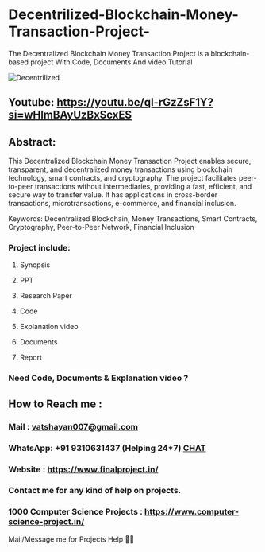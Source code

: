 # Decentrilized-Blockchain-Money-Transaction-Project-
The Decentralized Blockchain Money Transaction Project is a blockchain-based project With Code, Documents And video Tutorial

![Decentrilized](https://github.com/user-attachments/assets/3bc9d60d-f6a0-43ec-af22-0ed6792bf6f5)

## Youtube: https://youtu.be/qI-rGzZsF1Y?si=wHlmBAyUzBxScxES

## Abstract: 
This Decentralized Blockchain Money Transaction Project enables secure, transparent, and decentralized money transactions using blockchain technology, smart contracts, and cryptography. The project facilitates peer-to-peer transactions without intermediaries, providing a fast, efficient, and secure way to transfer value. It has applications in cross-border transactions, microtransactions, e-commerce, and financial inclusion.

Keywords: Decentralized Blockchain, Money Transactions, Smart Contracts, Cryptography, Peer-to-Peer Network, Financial Inclusion

### Project include: 

1. Synopsis

2. PPT

3. Research Paper


4. Code

5. Explanation video

6. Documents

7. Report


### Need Code, Documents & Explanation video ? 

## How to Reach me :

### Mail : vatshayan007@gmail.com 

### WhatsApp: +91 9310631437 (Helping 24*7) **[CHAT](https://wa.me/message/CHWN2AHCPMAZK1)** 

### Website : https://www.finalproject.in/

### Contact me for any kind of help on projects.
### 1000 Computer Science Projects : https://www.computer-science-project.in/


Mail/Message me for Projects Help 🙏🏻

